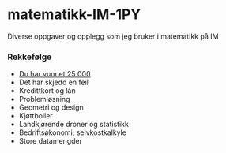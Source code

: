 # matematikk-IM-1PY
Diverse oppgaver og opplegg som jeg bruker i matematikk på IM

### Rekkefølge
- [Du har vunnet 25 000](https://github.com/mimmelim/matematikk-IM-1PY/blob/main/Du_har_vunnet_25000_budsjett/pc%20prosjekt%2025000%20del1.pdf)
- Det har skjedd en feil
- Kredittkort og lån
- Problemløsning
- Geometri og design
- Kjøttboller
- Landkjørende droner og statistikk
- Bedriftsøkonomi; selvkostkalkyle
- Store datamengder

